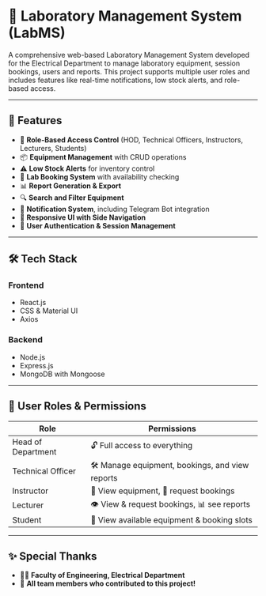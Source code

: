 # 🧪 Laboratory Management System (LabMS)

A comprehensive web-based Laboratory Management System developed for the Electrical Department to manage laboratory equipment, session bookings, users and reports. This project supports multiple user roles and includes features like real-time notifications, low stock alerts, and role-based access.

---

## 🚀 Features

- 🔐 **Role-Based Access Control** (HOD, Technical Officers, Instructors, Lecturers, Students)
- 📦 **Equipment Management** with CRUD operations
- ⚠️ **Low Stock Alerts** for inventory control
- 📅 **Lab Booking System** with availability checking
- 📊 **Report Generation & Export**
- 🔍 **Search and Filter Equipment**
- 🔔 **Notification System**, including Telegram Bot integration
- 🧭 **Responsive UI with Side Navigation**
- 📁 **User Authentication & Session Management**

---

## 🛠️ Tech Stack

### Frontend
- React.js
- CSS & Material UI
- Axios

### Backend
- Node.js
- Express.js
- MongoDB with Mongoose

---

## 👥 User Roles & Permissions

| **Role**              | **Permissions**                                            |
|-----------------------|------------------------------------------------------------|
| Head of Department    | 🔓 Full access to everything                               |
| Technical Officer     | 🛠️ Manage equipment, bookings, and view reports            |
| Instructor            | 👀 View equipment, 📝 request bookings                      |
| Lecturer              | 👁️ View & request bookings, 📊 see reports                 |
| Student               | 📄 View available equipment & booking slots                |

---

## ✨ Special Thanks

- 👨‍🏫 **Faculty of Engineering, Electrical Department**
- 🤝 **All team members who contributed to this project!**
